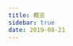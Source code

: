 ```yaml
---
title: 概览
sidebar: true
date: 2019-08-21
---
```


<template>
	<div style="height: 120px">
		<!-- <Boxx :changeTime='changeTime' /> -->
	</div>
</template>

<script>
	export default {
		data() {
			return {
			}
		},
		mounted() {
		},
		updated() {
		},
		methods: {
		},
	}
</script>

<style scoped> 
</style>


